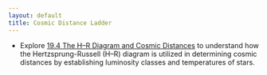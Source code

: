```yaml
---
layout: default
title: Cosmic Distance Ladder
---
```


- Explore [19.4 The H–R Diagram and Cosmic Distances](https://openstax.org/books/astronomy-2e/pages/19-4-the-h-r-diagram-and-cosmic-distances) to understand how the Hertzsprung-Russell (H–R) diagram is utilized in determining cosmic distances by establishing luminosity classes and temperatures of stars.
